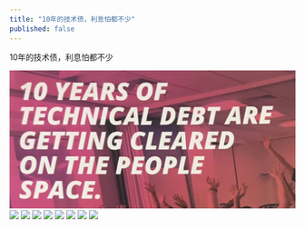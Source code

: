 ```yaml
---
title: "10年的技术债，利息怕都不少"
published: false
---
```

10年的技术债，利息怕都不少

![](./1.jpg)
![](./2.jpg)
![](./3.jpg)
![](./4.jpg)
![](./5.jpg)
![](./6.jpg)
![](./7.jpg)
![](./8.jpg)
![](./9.jpg)
